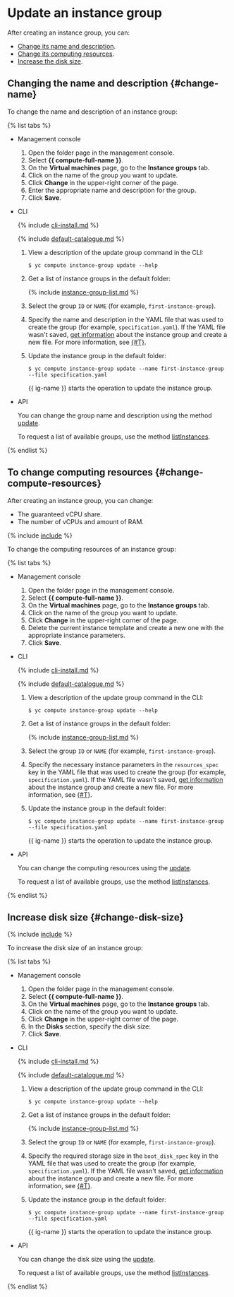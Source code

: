 # Update an instance group

After creating an instance group, you can:

- [Change its name and description](#change-name).
- [Change its computing resources](#change-compute-resources).
- [Increase the disk size](#change-disk-size).

## Changing the name and description {#change-name}

To change the name and description of an instance group:

{% list tabs %}

- Management console
  1. Open the folder page in the management console.
  1. Select **{{ compute-full-name }}**.
  1. On the **Virtual machines** page, go to the **Instance groups** tab.
  1. Click on the name of the group you want to update.
  1. Click **Change** in the upper-right corner of the page.
  1. Enter the appropriate name and description for the group.
  1. Click **Save**.

- CLI

  {% include [cli-install.md](../../../_includes/cli-install.md) %}

  {% include [default-catalogue.md](../../../_includes/default-catalogue.md) %}

  1. View a description of the update group command in the CLI:

     ```
     $ yc compute instance-group update --help
     ```

  1. Get a list of instance groups in the default folder:

      {% include [instance-group-list.md](../../../_includes/instance-groups/instance-group-list.md) %}

  1. Select the group `ID` or `NAME` (for example, `first-instance-group`).

  1. Specify the name and description in the YAML file that was used to create the group (for example, `specification.yaml`). If the YAML file wasn't saved, [get information](get-info.md) about the instance group and create a new file. For more information, see [{#T}](create-fixed-group.md).

  1. Update the instance group in the default folder:

      ```
      $ yc compute instance-group update --name first-instance-group --file specification.yaml
      ```

     {{ ig-name }} starts the operation to update the instance group.

- API

  You can change the group name and description using the method [update](../../api-ref/InstanceGroup/update.md).

  To request a list of available groups, use the method [listInstances](../../api-ref/InstanceGroup/listInstances.md).

{% endlist %}

## To change computing resources {#change-compute-resources}

After creating an instance group, you can change:

- The guaranteed vCPU share.
- The number of vCPUs and amount of RAM.

{% include [include](../../../_includes/instance-groups/update-stopped-group-disclaimer.md) %}

To change the computing resources of an instance group:

{% list tabs %}

- Management console
  1. Open the folder page in the management console.
  1. Select **{{ compute-full-name }}**.
  1. On the **Virtual machines** page, go to the **Instance groups** tab.
  1. Click on the name of the group you want to update.
  1. Click **Change** in the upper-right corner of the page.
  1. Delete the current instance template and create a new one with the appropriate instance parameters.
  1. Click **Save**.

- CLI

  {% include [cli-install.md](../../../_includes/cli-install.md) %}

  {% include [default-catalogue.md](../../../_includes/default-catalogue.md) %}

  1. View a description of the update group command in the CLI:

     ```
     $ yc compute instance-group update --help
     ```

  1. Get a list of instance groups in the default folder:

      {% include [instance-group-list.md](../../../_includes/instance-groups/instance-group-list.md) %}

  1. Select the group `ID` or `NAME` (for example, `first-instance-group`).

  1. Specify the necessary instance parameters in the `resources_spec` key in the YAML file that was used to create the group (for example, `specification.yaml`). If the YAML file wasn't saved, [get information](get-info.md) about the instance group and create a new file. For more information, see [{#T}](create-fixed-group.md).

  1. Update the instance group in the default folder:

      ```
      $ yc compute instance-group update --name first-instance-group --file specification.yaml
      ```

     {{ ig-name }} starts the operation to update the instance group.

- API

  You can change the computing resources using the [update](../../api-ref/InstanceGroup/update.md).

  To request a list of available groups, use the method [listInstances](../../api-ref/InstanceGroup/listInstances.md).

{% endlist %}

## Increase disk size {#change-disk-size}

{% include [include](../../../_includes/instance-groups/update-stopped-group-disclaimer.md) %}

To increase the disk size of an instance group:

{% list tabs %}

- Management console
  1. Open the folder page in the management console.
  1. Select **{{ compute-full-name }}**.
  1. On the **Virtual machines** page, go to the **Instance groups** tab.
  1. Click on the name of the group you want to update.
  1. Click **Change** in the upper-right corner of the page.
  1. In the **Disks** section, specify the disk size:
  1. Click **Save**.

- CLI

  {% include [cli-install.md](../../../_includes/cli-install.md) %}

  {% include [default-catalogue.md](../../../_includes/default-catalogue.md) %}

  1. View a description of the update group command in the CLI:

     ```
     $ yc compute instance-group update --help
     ```

  1. Get a list of instance groups in the default folder:

      {% include [instance-group-list.md](../../../_includes/instance-groups/instance-group-list.md) %}

  1. Select the group `ID` or `NAME` (for example, `first-instance-group`).

  1. Specify the required storage size in the `boot_disk_spec` key in the YAML file that was used to create the group (for example, `specification.yaml`). If the YAML file wasn't saved, [get information](get-info.md) about the instance group and create a new file. For more information, see [{#T}](create-fixed-group.md).

  1. Update the instance group in the default folder:

      ```
      $ yc compute instance-group update --name first-instance-group --file specification.yaml
      ```

     {{ ig-name }} starts the operation to update the instance group.

- API

  You can change the disk size using the [update](../../api-ref/InstanceGroup/update.md).

  To request a list of available groups, use the method [listInstances](../../api-ref/InstanceGroup/listInstances.md).

{% endlist %}

